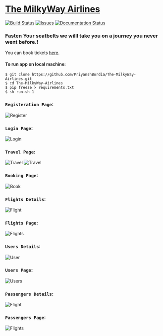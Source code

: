 # [The MilkyWay Airlines](https://priyanshbordia.github.io/The-MilkyWay-Airlines)

[![Build Status](https://travis-ci.com/PriyanshBordia/The-MilkyWay-Airlines.svg?branch=main)](https://travis-ci.com/PriyanshBordia/The-MilkyWay-Airlines)
[![Issues](http://img.shields.io/github/issues/PriyanshBordia/The-MilkyWay-Airlines.svg)](https://github.com/PriyanshBordia/The-MilkyWay-Airlines/issues)
[![Documentation Status](https://readthedocs.org/projects/the-milkyway-airlines/badge/?version=latest)](https://the-milkyway-airlines.readthedocs.io/en/latest/?badge=latest)


### Fasten Your seatbelts we willl take you on a journey you never went before.!


You can book tickets [here](https://the-milky-way-airlines.herokuapp.com).


#### To run app on local machine:
```
$ git clone https://github.com/PriyanshBordia/The-MilkyWay-Airlines.git
$ cd The-MilkyWay-Airlines
$ pip freeze > requirements.txt
$ sh run.sh 1
```

### `Registeration Page`:

![Register](./screenshots/register.png)

### `Login Page`:

![Login](./screenshots/login.png)

### `Travel Page`:

![Travel](./screenshots/travel1.png)
![Travel](./screenshots/travel2.png)

### `Booking Page`:

![Book](./screenshots/book.png)

### `Flights Details`:

![Flight](./screenshots/flight.png)

### `Flights Page`:

![Flights](./screenshots/flights.png)

### `Users Details`:

![User](./screenshots/user.png)

### `Users Page`:

![Users](./screenshots/users.png)

### `Passengers Details`:

![Flight](./screenshots/passenger.png)

### `Passengers Page`:

![Flights](./screenshots/passengers.png)
